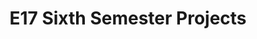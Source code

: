 ---
layout: project_batch
title: E17 Sixth Semester Projects
permalink: /6sp/e17/
has_children: true
parent: Sixth Semester Projects
batch: e17
code: 6sp

readmore: "https://docs.google.com/document/d/1uJm99wlTErz7d0MKGJcsyXUi5b_mKZrLWlm7vXtahK4/edit?usp=sharing"

search_exclude: true
default_thumb_image: /data/categories/6sp/thumbnail.jpg
description: Sixth Semester Project (6SP) is an effort to combine the project components of Software Engineering (CO328), Operating Systems (CO327), and  Data Mining and Machine Learning (CO544) courses.
---
